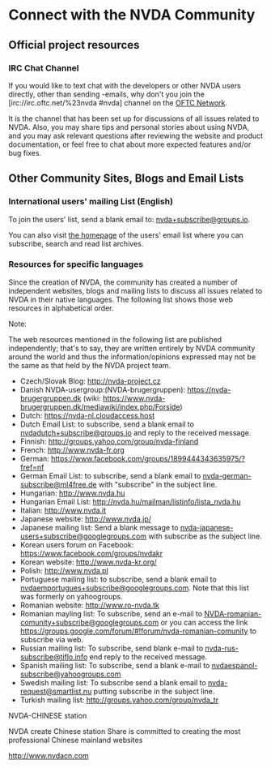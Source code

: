 # Connect with the NVDA Community

## Official project resources

### IRC Chat Channel
If you would like to text chat with the developers or other NVDA users directly, other than sending -emails, why don't you join the [irc://irc.oftc.net/%23nvda #nvda] channel on the [OFTC Network](http://www.oftc.net/). 

It is the channel that has been set up for discussions of all issues related to NVDA. Also, you may share tips and personal stories about using NVDA, and you may ask relevant questions after reviewing the website and product documentation, or feel free to chat about more expected features and/or bug fixes.

## Other Community Sites, Blogs and Email Lists

### International users' mailing List (English)

To join the users' list, send a blank email to: 
nvda+subscribe@groups.io.

You can also visit [the homepage](http://groups.io/g/nvda) of the users' email list where you can subscribe, search and read list archives.

### Resources for specific languages
Since the creation of NVDA, the community has created a number of independent websites, blogs and mailing lists to discuss all issues related to NVDA in their native languages. The following list shows those web resources in alphabetical order.

Note:

The web resources mentioned in the following list are published independently; that's to say, they are written entirely by NVDA community around the world and thus the information/opinions expressed may not be the same as that held by the NVDA project team.

 * Czech/Slovak Blog: http://nvda-project.cz
 * Danish NVDA-usergroup:(NVDA-brugergruppen): https://nvda-brugergruppen.dk (wiki: https://www.nvda-brugergruppen.dk/mediawiki/index.php/Forside)
 * Dutch: https://nvda-nl.cloudaccess.host
 * Dutch Email List: to subscribe, send a blank email to nvdadutch+subscribe@groups.io and reply to the received message.
 * Finnish: http://groups.yahoo.com/group/nvda-finland
 * French: http://www.nvda-fr.org
 * German: https://www.facebook.com/groups/1899444343635975/?fref=nf
 * German Email List: to subscribe, send a blank email to nvda-german-subscribe@ml4free.de with "subscribe" in the subject line.
 * Hungarian: http://www.nvda.hu
 * Hungarian Email List: http://nvda.hu/mailman/listinfo/lista_nvda.hu
 * Italian: http://www.nvda.it
 * Japanese website: http://www.nvda.jp/
 * Japanese mailing list: Send a blank message to nvda-japanese-users+subscribe@googlegroups.com with subscribe as the subject line.
 * Korean users forum on Facebook: https://www.facebook.com/groups/nvdakr
 * Korean website: http://www.nvda-kr.org/
 * Polish: http://www.nvda.pl
 * Portuguese mailing list: to subscribe, send a blank email to nvdaemportugues+subscribe@googlegroups.com. Note that this list was formerly on yahoogroups.
 * Romanian website: http://www.ro-nvda.tk
 * Romanian mayling list: To subscribe, send an e-mail to NVDA-romanian-comunity+subscribe@googlegroups.com or you can access the link https://groups.google.com/forum/#!forum/nvda-romanian-comunity to subscribe via web.
 * Russian mailing list: To subscribe, send blank e-mail to nvda-rus-subscribe@tiflo.info end reply to the received message.
 * Spanish mailing list: To subscribe, send a blank e-mail to nvdaespanol-subscribe@yahoogroups.com
 * Swedish mailing list: To subscribe send a blank email to nvda-request@smartlist.nu putting subscribe in the subject line.
 * Turkish mailing list: http://groups.yahoo.com/group/nvda_tr

NVDA-CHINESE station

NVDA create Chinese station Share is committed to creating the most professional Chinese mainland websites

http://www.nvdacn.com